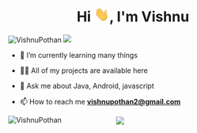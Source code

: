 <h1 align="center">Hi <img src="https://github.com/VishnuPothan/VishnuPothan/blob/master/extras/Hi.gif" height="30px" />, I'm Vishnu</h1>

<p align="left">
  <img src="https://komarev.com/ghpvc/?username=VishnuPothan" alt="VishnuPothan" />
  <a href="mailto:vishnupothan2@gmail.com"><img src='https://img.shields.io/badge/Gmail-mail%20me-red' /></a>
</p>

<p align="left">
  
- 🌱 I’m currently learning many things

- 👨‍💻 All of my projects are available here

- 💬 Ask me about Java, Android, javascript

- 📫 How to reach me **vishnupothan2@gmail.com**
</p>

 <p><img align="left" src="https://github-readme-stats.vercel.app/api?username=VishnuPothan&show_icons=true" alt="VishnuPothan" /></p> 
 <p> &nbsp; &nbsp; &nbsp; &nbsp; &nbsp; &nbsp; &nbsp; &nbsp; &nbsp; &nbsp; &nbsp; &nbsp; &nbsp; &nbsp; 
  <img align="center" src="https://user-images.githubusercontent.com/627794/87238688-cd69cc00-c3d3-11ea-99f4-812dfd665b38.gif" width="180"></p>